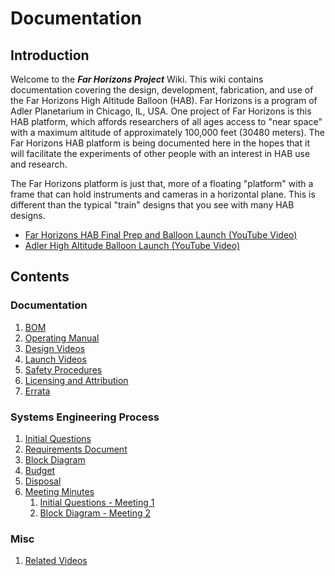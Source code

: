 # Documentation

## Introduction

Welcome to the ***Far Horizons Project*** Wiki. This wiki contains documentation covering the design, development, fabrication, and use of the Far Horizons High Altitude Balloon (HAB). Far Horizons is a program of Adler Planetarium in Chicago, IL, USA. One project of Far Horizons is this HAB platform, which affords researchers of all ages access to "near space" with a maximum altitude of approximately 100,000 feet (30480 meters). The Far Horizons HAB platform is being documented here in the hopes that it will facilitate the experiments of other people with an interest in HAB use and research.

The Far Horizons platform is just that, more of a floating "platform" with a frame that can hold instruments and cameras in a horizontal plane. This is different than the typical "train" designs that you see with many HAB designs.

* [Far Horizons HAB Final Prep and Balloon Launch (YouTube Video)](https://www.youtube.com/watch?v=B8adaqD0VHM)
* [Adler High Altitude Balloon Launch (YouTube Video)](https://www.youtube.com/watch?v=dkAsKEv4cnk)

## Contents

### Documentation
1. [BOM](bom.md)
2. [Operating Manual](operating_manual.md)
3. [Design Videos](design_videos.md)
4. [Launch Videos](launch_videos.md)
5. [Safety Procedures](safety_procedures.md)
6. [Licensing and Attribution](licensing_and_attribution.md)
7. [Errata](errata.md)

### Systems Engineering Process
1. [Initial Questions](initial_questions.md)
2. [Requirements Document](requirements_document.md)
3. [Block Diagram](block_diagram.md)
4. [Budget](budget.md)
5. [Disposal](disposal.md)
6. [Meeting Minutes](meeting_minutes.md)
    1. [Initial Questions - Meeting 1](meeting_minutes_initial_questions.md)
    2. [Block Diagram - Meeting 2](meeting_minutes_block_diagram.md)

### Misc
1. [Related Videos](related_videos.md)
